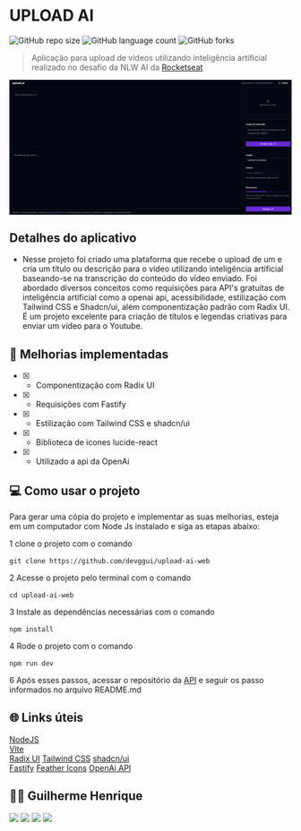 # UPLOAD AI

![GitHub repo size](https://img.shields.io/github/repo-size/devggui/upload-ai-web)
![GitHub language count](https://img.shields.io/github/languages/count/devggui/upload-ai-web)
![GitHub forks](https://img.shields.io/github/forks/devggui/upload-ai-web)


> Aplicação para upload de videos utilizando inteligência artificial realizado no desafio da NLW AI da [Rocketseat](app.rocketseat.com.br)

<div style="width:100%; display:flex; align-items:center; gap:16px">
<img src="./public/preview/desktop-preview.png" width="100%">
</div>

## Detalhes do aplicativo

- Nesse projeto foi criado uma plataforma que recebe o upload de um e cria um título ou descrição para o vídeo utilizando inteligência artificial baseando-se na transcrição do conteúdo do vídeo enviado.
Foi abordado diversos conceitos como requisições para API's gratuitas de inteligência artificial como a openai api, acessibilidade, estilização com Tailwind CSS e Shadcn/ui, além componentização padrão com Radix UI.
É um projeto excelente para criação de títulos e legendas criativas para enviar um vídeo para o Youtube.


## 🚀 Melhorias implementadas
- [x] - Componentização com Radix UI
- [x] - Requisições com Fastify
- [x] - Estilização com Tailwind CSS e shadcn/ui
- [x] - Biblioteca de icones lucide-react
- [x] - Utilizado a api da OpenAi


## 💻 Como usar o projeto
Para gerar uma cópia do projeto e implementar as suas melhorias, esteja em um computador com Node Js instalado e siga as etapas abaixo:

1  clone o projeto com o comando 
```
git clone https://github.com/devggui/upload-ai-web
``` 
2  Acesse o projeto pelo terminal com o comando 
```
cd upload-ai-web
```  
3  Instale as dependências necessárias com o comando
```
npm install
```
4  Rode o projeto com o comando
```
npm run dev
``` 
<!-- 5  Ou acesse o aplicativo através do website [upload.ai]()  -->

6  Após esses passos, acessar o repositório da [API](https://github.com/devggui/upload-ai-api) e seguir os passo informados no arquivo README.md


## 🌐 Links úteis
[NodeJS](https://nodejs.org/en/download)  
[Vite](https://vitejs.dev)  
[Radix UI](https://www.radix-ui.com)
[Tailwind CSS](https://tailwindcss.com)
[shadcn/ui](https://ui.shadcn.com)  
[Fastify](https://fastify.dev)
[Feather Icons](https://feathericons.com)
[OpenAi API](https://platform.openai.com)


## 🧑‍💻 Guilherme Henrique

[<img src="https://img.shields.io/badge/linkedin-%230077B5.svg?&style=for-the-badge&logo=linkedin&logoColor=white" />](https://www.linkedin.com/in/devggui)
[<img src=" https://img.shields.io/badge/GitHub-100000?style=for-the-badge&logo=github&logoColor=white" />](https://gthub.com/devggui)
[<img src="https://img.shields.io/badge/WhatsApp-25D366?style=for-the-badge&logo=whatsapp&logoColor=white"/>](http://wa.me/5514998619263)
[<img src="https://img.shields.io/website-up-down-green-red/http/shields.io.svg" height="28" />](https://devggui.netlify.app)